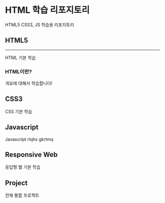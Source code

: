 # HTML 학습 리포지토리
HTML5 CSS3, JS 학습용 리포지토리

## HTML5
----------------
HTML 기본 학습

### HTML이란?
개요에 대해서 학습합니다!

## CSS3
CSS 기본 학습

## Javascript
Javascript rlqhs gkrtmq

## Responsive Web
응답형 웹 기본 학습

## Project
전체 통합 프로젝트
